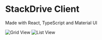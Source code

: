 # StackDrive Client

Made with React, TypeScript and Material UI

![Grid View](https://stackdrive-client.vercel.app/assets/grid_view.png)
![List View](https://stackdrive-client.vercel.app/files/list_view.png)
